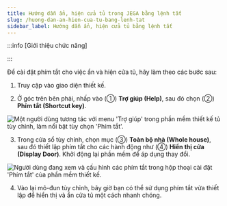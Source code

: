 ```yaml
---
title: Hướng dẫn ẩn, hiện cửa tủ trong JEGA bằng lệnh tắt
slug: /huong-dan-an-hien-cua-tu-bang-lenh-tat
sidebar_label: Hướng dẫn ẩn, hiện cửa tủ bằng lệnh tắt
---
```


:::info [Giới thiệu chức năng]

:::

Để cài đặt phím tắt cho việc ẩn và hiện cửa tủ, hãy làm theo các bước sau:

1. Truy cập vào giao diện thiết kế.

2. Ở góc trên bên phải, nhấp vào (①) **Trợ giúp (Help)**, sau đó chọn (②) **Phím tắt (Shortcut key)**.

![Một người dùng tương tác với menu 'Trợ giúp' trong phần mềm thiết kế tủ tùy chỉnh, làm nổi bật tùy chọn 'Phím tắt'.](https://storage.googleapis.com/jegavn_kb/image_jegavn/376.1.jpg)

3. Trong cửa sổ tùy chỉnh, chọn mục (③) **Toàn bộ nhà (Whole house)**, sau đó thiết lập phím tắt cho các hành động như (④) **Hiển thị cửa (Display Door)**. Khởi động lại phần mềm để áp dụng thay đổi.

![Người dùng đang xem và cấu hình các phím tắt trong hộp thoại cài đặt 'Phím tắt' của phần mềm thiết kế.](https://storage.googleapis.com/jegavn_kb/image_jegavn/376.2.jpg)

4. Vào lại mô-đun tùy chỉnh, bây giờ bạn có thể sử dụng phím tắt vừa thiết lập để hiển thị và ẩn cửa tủ một cách nhanh chóng.